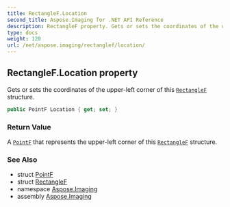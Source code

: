 ```yaml
---
title: RectangleF.Location
second_title: Aspose.Imaging for .NET API Reference
description: RectangleF property. Gets or sets the coordinates of the upperleft corner of this RectangleF structure
type: docs
weight: 120
url: /net/aspose.imaging/rectanglef/location/
---
```

## RectangleF.Location property

Gets or sets the coordinates of the upper-left corner of this [`RectangleF`](../) structure.

```csharp
public PointF Location { get; set; }
```

### Return Value

A [`PointF`](../../pointf/) that represents the upper-left corner of this [`RectangleF`](../) structure.

### See Also

* struct [PointF](../../pointf/)
* struct [RectangleF](../)
* namespace [Aspose.Imaging](../../rectanglef/)
* assembly [Aspose.Imaging](../../../)


